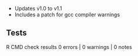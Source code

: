 
* Updates v1.0 to v1.1
* Includes a patch for gcc compiler warnings

## Tests

R CMD check results
0 errors | 0 warnings | 0 notes
